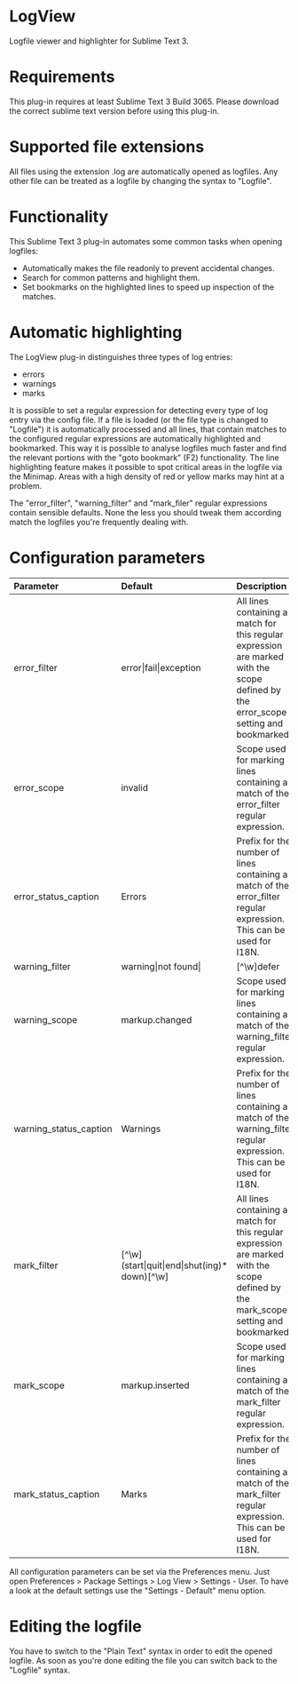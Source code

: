 # LogView
Logfile viewer and highlighter for Sublime Text 3.

# Requirements
This plug-in requires at least Sublime Text 3 Build 3065. Please download the correct sublime text version before using this plug-in.

# Supported file extensions
All files using the extension .log are automatically opened as logfiles. Any other file can be treated as a logfile by changing the syntax to "Logfile".

# Functionality
This Sublime Text 3 plug-in automates some common tasks when opening logfiles:
- Automatically makes the file readonly to prevent accidental changes.
- Search for common patterns and highlight them.
- Set bookmarks on the highlighted lines to speed up inspection of the matches.

# Automatic highlighting
The LogView plug-in distinguishes three types of log entries:
- errors
- warnings
- marks

It is possible to set a regular expression for detecting every type of log entry via the config file. If a file is loaded (or the file type is changed to "Logfile") it is automatically processed and all lines, that contain matches to the configured regular expressions are automatically highlighted and bookmarked. This way it is possible to analyse logfiles much faster and find the relevant portions with the "goto bookmark" (F2) functionality. The line highlighting feature makes it possible to spot critical areas in the logfile via the Minimap. Areas with a high density of red or yellow marks may hint at a problem.

The "error_filter", "warning_filter" and "mark_filer" regular expressions contain sensible defaults. None the less you should tweak them according match the logfiles you're frequently dealing with.

# Configuration parameters
| Parameter              | Default                         | Description |
| :--------------------- | :------------------------------ | :---------- |
| error_filter           | error\|fail\|exception          | All lines containing a match for this regular expression are marked with the scope defined by the error_scope setting and bookmarked. |
| error_scope            | invalid                         | Scope used for marking lines containing a match of the error_filter regular expression. |
| error_status_caption   | Errors                          | Prefix for the number of lines containing a match of the error_filter regular expression. This can be used for I18N. |
| warning_filter         | warning\|not found\||[^\w]defer | All lines containing a match for this regular expression are marked with the scope defined by the warning_scope setting and bookmarked. |
| warning_scope          | markup.changed                  | Scope used for marking lines containing a match of the warning_filter regular expression. |
| warning_status_caption | Warnings                        | Prefix for the number of lines containing a match of the warning_filter regular expression. This can be used for I18N. |
| mark_filter            | [^\w](start\|quit\|end\|shut(ing)* down)[^\w] | All lines containing a match for this regular expression are marked with the scope defined by the mark_scope setting and bookmarked. |
| mark_scope             | markup.inserted                 | Scope used for marking lines containing a match of the mark_filter regular expression. |
| mark_status_caption    | Marks                           | Prefix for the number of lines containing a match of the mark_filter regular expression. This can be used for I18N. |

All configuration parameters can be set via the Preferences menu. Just open Preferences > Package Settings > Log View > Settings - User. To have a look at the default settings use the "Settings - Default" menu option.

# Editing the logfile
You have to switch to the "Plain Text" syntax in order to edit the opened logfile. As soon as you're done editing the file you can switch back to the "Logfile" syntax.
